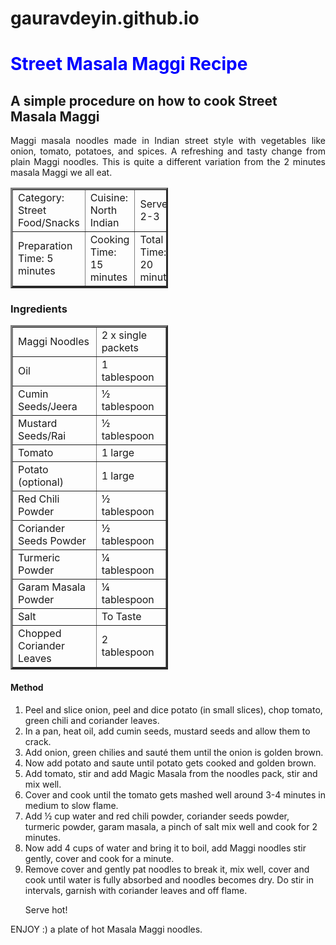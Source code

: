 # gauravdeyin.github.io
<html>
  <head>
    <meta http-equiv="content-type" content="text/html; charset=UTF-8">
   </head>
  <body>
    <h1 style="color:blue;">Street Masala Maggi Recipe</h1>
    <h2>A simple procedure on how to cook Street Masala Maggi</h2>
    <p style="text-align:justify;">Maggi masala noodles made in Indian street
      style with vegetables like onion, tomato, potatoes, and spices. A
      refreshing and tasty change from plain Maggi noodles. This is quite a
      different variation from the 2 minutes masala Maggi we all eat.</p>
    <table style="width: 50%" border="3">
      <tbody>
        <tr>
          <td>Category: Street Food/Snacks</td>
          <td>Cuisine: North Indian</td>
          <td>Serves: 2-3</td>
        </tr>
        <tr>
          <td>Preparation Time: 5 minutes</td>
          <td>Cooking Time: 15 minutes</td>
          <td>Total Time: 20 minutes</td>
        </tr>
      </tbody>
    </table>
    <h3>Ingredients</h3>
    <table style="width: 50%;" border="3">
      <tbody>
        <tr>
          <td>Maggi Noodles</td>
          <td>2 x single packets</td>
        </tr>
        <tr>
          <td>Oil</td>
          <td>1 tablespoon</td>
        </tr>
        <tr>
          <td>Cumin Seeds/Jeera</td>
          <td style="height: 15.2px;">½&nbsp; tablespoon</td>
        </tr>
        <tr>
          <td style="height: 19.2px;">Mustard Seeds/Rai</td>
          <td>½ tablespoon</td>
        </tr>
        <tr>
          <td>Tomato</td>
          <td>1 large</td>
        </tr>
        <tr>
          <td>Potato (optional)</td>
          <td>1 large</td>
        </tr>
        <tr>
          <td>Red Chili Powder</td>
          <td>½&nbsp; tablespoon</td>
        </tr>
        <tr>
          <td>Coriander Seeds Powder</td>
          <td>½&nbsp; tablespoon</td>
        </tr>
        <tr>
          <td>Turmeric Powder</td>
          <td style="height: 19.2px;">¼ tablespoon</td>
        </tr>
        <tr>
          <td>Garam Masala Powder</td>
          <td>¼ tablespoon</td>
        </tr>
        <tr>
          <td style="height: 19.2px;">Salt</td>
          <td>To Taste</td>
        </tr>
        <tr>
          <td>Chopped Coriander Leaves</td>
          <td>2 tablespoon</td>
        </tr>
      </tbody>
    </table>
    <h4>Method</h4>
    <ol>
      <li>Peel and slice onion, peel and dice potato (in small slices), chop
        tomato, green chili and coriander leaves.</li>
      <li>In a pan, heat oil, add cumin seeds, mustard seeds and allow them to
        crack.</li>
      <li>Add onion, green chilies and sauté them until the onion is golden
        brown.</li>
      <li>Now add potato and saute until potato gets cooked and golden brown.</li>
      <li>Add tomato, stir and add Magic Masala from the noodles pack, stir and
        mix well.</li>
      <li>Cover and cook until the tomato gets mashed well around 3-4 minutes in
        medium to slow flame.</li>
      <li>Add ½ cup water and red chili powder, coriander seeds powder, turmeric
        powder, garam masala, a pinch of salt mix well and cook for 2 minutes.</li>
      <li>Now add 4 cups of water and bring it to boil, add Maggi noodles stir
        gently, cover and cook for a minute.</li>
      <li>Remove cover and gently pat noodles to break it, mix well, cover and
        cook until water is fully absorbed and noodles becomes dry. Do stir in
        intervals, garnish with coriander leaves and off flame.</li>
      <p>Serve hot!</p>
    </ol>
    <p>ENJOY :) a plate of hot Masala Maggi noodles.</p>
    <br>
  </body>
</html>
